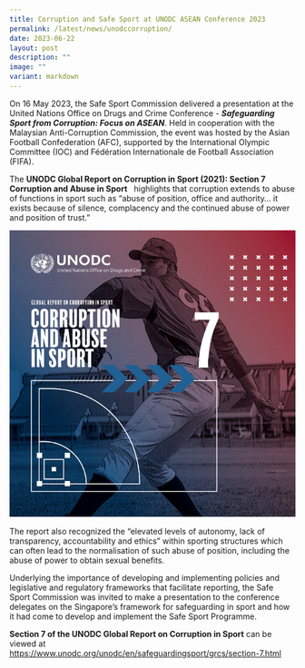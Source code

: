 ```yaml
---
title: Corruption and Safe Sport at UNODC ASEAN Conference 2023
permalink: /latest/news/unodccorruption/
date: 2023-06-22
layout: post
description: ""
image: ""
variant: markdown
---
```

On 16 May 2023, the Safe Sport Commission delivered a presentation at the United Nations Office on Drugs and Crime Conference - ***Safeguarding Sport from Corruption: Focus on ASEAN***.  Held in cooperation with the Malaysian Anti-Corruption Commission, the event was hosted by the Asian Football Confederation (AFC), supported by the International Olympic Committee (IOC) and Fédération Internationale de Football Association (FIFA).


The **UNODC Global Report on Corruption in Sport (2021): Section 7 Corruption and Abuse in Sport**   highlights that corruption extends to abuse of functions in sport such as “abuse of position, office and authority… it exists because of silence, complacency and the continued abuse of power and position of trust.”

![UNODC Report Section 7](/images/Resources%20Images/undoc7.png)


The report also recognized the “elevated levels of autonomy, lack of transparency, accountability and ethics” within sporting structures which can often lead to the normalisation of such abuse of position, including the abuse of power to obtain sexual benefits.

Underlying the importance of developing and implementing policies and legislative and regulatory frameworks that facilitate reporting, the Safe Sport Commission was invited to make a presentation to the conference delegates on the Singapore’s framework for safeguarding in sport and how it had come to develop and implement the Safe Sport Programme. 


**Section 7 of the UNODC Global Report on Corruption in Sport** can be viewed at https://www.unodc.org/unodc/en/safeguardingsport/grcs/section-7.html